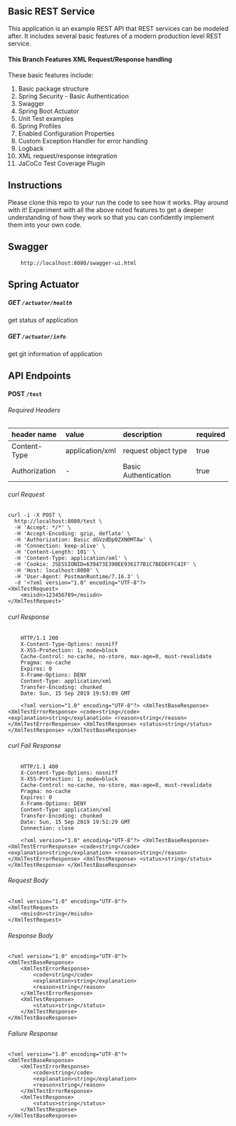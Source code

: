 Basic REST Service
-

This application is an example REST API that REST services can be modeled after. It includes several basic features of a modern production level REST service.

#### This Branch Features XML Request/Response handling

These basic features include:
1. Basic package structure
2. Spring Security - Basic Authentication
3. Swagger
4. Spring Boot Actuator
5. Unit Test examples
6. Spring Profiles
7. Enabled Configuration Properties
8. Custom Exception Handler for error handling
9. Logback
10. XML request/response integration
11. JaCoCo Test Coverage Plugin

## Instructions
Please clone this repo to your run the code to see how it works. Play around with it! Experiment with all the above noted features to get a deeper understanding of how they work so that you can confidently implement them into your own code. 

## Swagger
        http://localhost:8080/swagger-ui.html

## Spring Actuator
##### GET `/actuator/health`
get status of application
##### GET `/actuator/info`
get git information of application


## API Endpoints

#### POST `/test`

###### Required Headers

| header name   | value             | description           | required  |
| :----         | :----             | :----                 | :----     |
| Content-Type  | application/xml  | request object type   | true      |
| Authorization | -                 | Basic Authentication  | true      |

###### curl Request
```
curl -i -X POST \
  http://localhost:8080/test \
  -H 'Accept: */*' \
  -H 'Accept-Encoding: gzip, deflate' \
  -H 'Authorization: Basic dGVzdDp0ZXN0MTAw' \
  -H 'Connection: keep-alive' \
  -H 'Content-Length: 101' \
  -H 'Content-Type: application/xml' \
  -H 'Cookie: JSESSIONID=639473E390EE936177B1C7BEDEFFC42F' \
  -H 'Host: localhost:8080' \
  -H 'User-Agent: PostmanRuntime/7.16.3' \
  -d '<?xml version="1.0" encoding="UTF-8"?>
<XmlTestRequest>
	<msisdn>123456789</msisdn>
</XmlTestRequest>'
```
###### curl Response
        HTTP/1.1 200
        X-Content-Type-Options: nosniff
        X-XSS-Protection: 1; mode=block
        Cache-Control: no-cache, no-store, max-age=0, must-revalidate
        Pragma: no-cache
        Expires: 0
        X-Frame-Options: DENY
        Content-Type: application/xml
        Transfer-Encoding: chunked
        Date: Sun, 15 Sep 2019 19:53:09 GMT
        
        <?xml version="1.0" encoding="UTF-8"?> <XmlTestBaseResponse> <XmlTestErrorResponse> <code>string</code> <explanation>string</explanation> <reason>string</reason> </XmlTestErrorResponse> <XmlTestResponse> <status>string</status> </XmlTestResponse> </XmlTestBaseResponse>

###### curl Fail Response
        HTTP/1.1 400
        X-Content-Type-Options: nosniff
        X-XSS-Protection: 1; mode=block
        Cache-Control: no-cache, no-store, max-age=0, must-revalidate
        Pragma: no-cache
        Expires: 0
        X-Frame-Options: DENY
        Content-Type: application/xml
        Transfer-Encoding: chunked
        Date: Sun, 15 Sep 2019 19:51:29 GMT
        Connection: close
        
        <?xml version="1.0" encoding="UTF-8"?> <XmlTestBaseResponse> <XmlTestErrorResponse> <code>string</code> <explanation>string</explanation> <reason>string</reason> </XmlTestErrorResponse> <XmlTestResponse> <status>string</status> </XmlTestResponse> </XmlTestBaseResponse>

###### Request Body
```
<?xml version="1.0" encoding="UTF-8"?>
<XmlTestRequest>
	<msisdn>string</msisdn>
</XmlTestRequest>
```

###### Response Body
```
<?xml version="1.0" encoding="UTF-8"?>
<XmlTestBaseResponse>
	<XmlTestErrorResponse>
		<code>string</code>
		<explanation>string</explanation>
		<reason>string</reason>
	</XmlTestErrorResponse>
	<XmlTestResponse>
		<status>string</status>
	</XmlTestResponse>
</XmlTestBaseResponse>
```

###### Failure Response
```
<?xml version="1.0" encoding="UTF-8"?>
<XmlTestBaseResponse>
	<XmlTestErrorResponse>
		<code>string</code>
		<explanation>string</explanation>
		<reason>string</reason>
	</XmlTestErrorResponse>
	<XmlTestResponse>
		<status>string</status>
	</XmlTestResponse>
</XmlTestBaseResponse>
```

